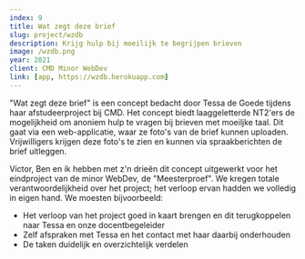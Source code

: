 ```yaml
---
index: 9
title: Wat zegt deze brief
slug: project/wzdb
description: Krijg hulp bij moeilijk te begrijpen brieven
image: /wzdb.png
year: 2021
client: CMD Minor WebDev
link: [app, https://wzdb.herokuapp.com]
---
```


"Wat zegt deze brief" is een concept bedacht door Tessa de Goede tijdens haar afstudeerproject bij CMD. Het concept biedt laaggeletterde NT2'ers de mogelijkheid om anoniem hulp te vragen bij brieven met moeiljke taal. Dit gaat via een web-applicatie, waar ze foto's van de brief kunnen uploaden. Vrijwilligers krijgen deze foto's te zien en kunnen via spraakberichten de brief uitleggen.

<!-- Screenshot van chat-scherm hier -->

Victor, Ben en ik hebben met z'n drieën dit concept uitgewerkt voor het eindproject van de minor WebDev, de "Meesterproef". We kregen totale verantwoordelijkheid over het project; het verloop ervan hadden we volledig in eigen hand. We moesten bijvoorbeeld:

- Het verloop van het project goed in kaart brengen en dit terugkoppelen naar Tessa en onze docentbegeleider
- Zelf afspraken met Tessa en het contact met haar daarbij onderhouden
- De taken duidelijk en overzichtelijk verdelen
